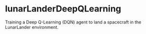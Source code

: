 # lunarLanderDeepQLearning
Training a Deep Q-Learning (DQN) agent to land a spacecraft in the LunarLander environment.
